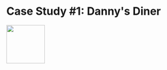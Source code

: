 # Case Study #1: Danny's Diner

<img src="https://github.com/JadeCreativeL/image-/blob/main/1.png" width="100" height="100">

